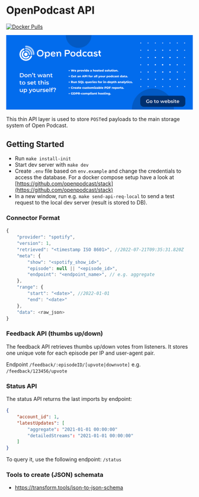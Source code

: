 # OpenPodcast API

[![Docker Pulls](https://img.shields.io/docker/pulls/openpodcast/api?color=%23099cec&logo=Docker)](https://hub.docker.com/r/openpodcast/api)

[![OpenPodcast Banner](https://raw.githubusercontent.com/openpodcast/banner/main/openpodcast-banner.png)](https://openpodcast.app/)

This thin API layer is used to store `POST`ed payloads to the main storage
system of Open Podcast.

## Getting Started

-   Run `make install-init`
-   Start dev server with `make dev`
-   Create `.env` file based on `env.example` and change the credentials to access the database. For a docker compose setup have a look at [https://github.com/openpodcast/stack](https://github.com/openpodcast/stack)
-   In a new window, run e.g. `make send-api-req-local` to send a test request to the local dev server (result is stored to DB).

### Connector Format

```javascript
{
    "provider": "spotify",
    "version": 1,
    "retrieved": "<timestamp ISO 8601>", //2022-07-21T09:35:31.820Z
    "meta": {
        "show": "<spotify_show_id>",
        "episode": null || "<episode_id>",
        "endpoint": "<endpoint_name>", // e.g. aggregate
    },
    "range": {
        "start": "<date>", //2022-01-01
        "end": "<date>"
    },
    "data": <raw_json>
}
```

### Feedback API (thumbs up/down)

The feedback API retrieves thumbs up/down votes from listeners.
It stores one unique vote for each episode per IP and user-agent pair.

Endpoint `/feedback/:episodeID/[upvote|downvote]`
e.g. `/feedback/123456/upvote`

### Status API

The status API returns the last imports by endpoint:

```json
{
    "account_id": 1,
    "latestUpdates": [
        "aggregate": "2021-01-01 00:00:00"
        "detailedStreams": "2021-01-01 00:00:00"
    ]
}
```

To query it, use the following endpoint: `/status`

### Tools to create (JSON) schemata

-   <https://transform.tools/json-to-json-schema>
